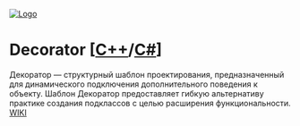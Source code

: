 [![Logo](https://raw.githubusercontent.com/ogycode/DesignPatterns/master/merch/decorator.PNG)](https://github.com/ogycode/DesignPatterns/tree/master/src/StructuralPatterns/Decorator)

# Decorator [[C++](https://github.com/ogycode/DesignPatterns/blob/master/src/StructuralPatterns/Decorator/DecoratorCPP/DecoratorCPP/DecoratorCPP.cpp)/[C#]()]
Декоратор — структурный шаблон проектирования, предназначенный для динамического подключения дополнительного поведения к объекту. Шаблон Декоратор предоставляет гибкую альтернативу практике создания подклассов с целью расширения функциональности. [WIKI](https://ru.wikipedia.org/wiki/%D0%94%D0%B5%D0%BA%D0%BE%D1%80%D0%B0%D1%82%D0%BE%D1%80_(%D1%88%D0%B0%D0%B1%D0%BB%D0%BE%D0%BD_%D0%BF%D1%80%D0%BE%D0%B5%D0%BA%D1%82%D0%B8%D1%80%D0%BE%D0%B2%D0%B0%D0%BD%D0%B8%D1%8F))